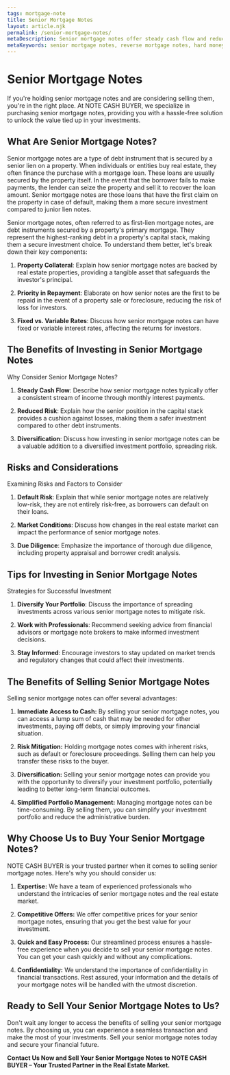 ```yaml
---
tags: mortgage-note
title: Senior Mortgage Notes
layout: article.njk
permalink: /senior-mortgage-notes/
metaDescription: Senior mortgage notes offer steady cash flow and reduced risk. Learn more about investing and selling them for a quick and easy transaction.
metaKeywords: senior mortgage notes, reverse mortgage notes, hard money notes, bridge loans, private mortgage notes, real estate investing, invest in mortgage notes, passive income, retirement income, supplemental income, financial freedom
---
```


# Senior Mortgage Notes

If you're holding senior mortgage notes and are considering selling them, you're in the right place. At NOTE CASH BUYER, we specialize in purchasing senior mortgage notes, providing you with a hassle-free solution to unlock the value tied up in your investments.

## What Are Senior Mortgage Notes?

Senior mortgage notes are a type of debt instrument that is secured by a senior lien on a property. When individuals or entities buy real estate, they often finance the purchase with a mortgage loan. These loans are usually secured by the property itself. In the event that the borrower fails to make payments, the lender can seize the property and sell it to recover the loan amount. Senior mortgage notes are those loans that have the first claim on the property in case of default, making them a more secure investment compared to junior lien notes.

Senior mortgage notes, often referred to as first-lien mortgage notes, are debt instruments secured by a property's primary mortgage. They represent the highest-ranking debt in a property's capital stack, making them a secure investment choice. To understand them better, let's break down their key components:

1. **Property Collateral**: Explain how senior mortgage notes are backed by real estate properties, providing a tangible asset that safeguards the investor's principal.

2. **Priority in Repayment**: Elaborate on how senior notes are the first to be repaid in the event of a property sale or foreclosure, reducing the risk of loss for investors.

3. **Fixed vs. Variable Rates**: Discuss how senior mortgage notes can have fixed or variable interest rates, affecting the returns for investors.

## The Benefits of Investing in Senior Mortgage Notes

Why Consider Senior Mortgage Notes?

1. **Steady Cash Flow**: Describe how senior mortgage notes typically offer a consistent stream of income through monthly interest payments.

2. **Reduced Risk**: Explain how the senior position in the capital stack provides a cushion against losses, making them a safer investment compared to other debt instruments.

3. **Diversification**: Discuss how investing in senior mortgage notes can be a valuable addition to a diversified investment portfolio, spreading risk.

## Risks and Considerations

Examining Risks and Factors to Consider

1. **Default Risk**: Explain that while senior mortgage notes are relatively low-risk, they are not entirely risk-free, as borrowers can default on their loans.

2. **Market Conditions**: Discuss how changes in the real estate market can impact the performance of senior mortgage notes.

3. **Due Diligence**: Emphasize the importance of thorough due diligence, including property appraisal and borrower credit analysis.

## Tips for Investing in Senior Mortgage Notes

Strategies for Successful Investment

1. **Diversify Your Portfolio**: Discuss the importance of spreading investments across various senior mortgage notes to mitigate risk.

2. **Work with Professionals**: Recommend seeking advice from financial advisors or mortgage note brokers to make informed investment decisions.

3. **Stay Informed**: Encourage investors to stay updated on market trends and regulatory changes that could affect their investments.

## The Benefits of Selling Senior Mortgage Notes

Selling senior mortgage notes can offer several advantages:

1. **Immediate Access to Cash:** By selling your senior mortgage notes, you can access a lump sum of cash that may be needed for other investments, paying off debts, or simply improving your financial situation.

2. **Risk Mitigation:** Holding mortgage notes comes with inherent risks, such as default or foreclosure proceedings. Selling them can help you transfer these risks to the buyer.

3. **Diversification:** Selling your senior mortgage notes can provide you with the opportunity to diversify your investment portfolio, potentially leading to better long-term financial outcomes.

4. **Simplified Portfolio Management:** Managing mortgage notes can be time-consuming. By selling them, you can simplify your investment portfolio and reduce the administrative burden.

## Why Choose Us to Buy Your Senior Mortgage Notes?

NOTE CASH BUYER is your trusted partner when it comes to selling senior mortgage notes. Here's why you should consider us:

1. **Expertise:** We have a team of experienced professionals who understand the intricacies of senior mortgage notes and the real estate market.

2. **Competitive Offers:** We offer competitive prices for your senior mortgage notes, ensuring that you get the best value for your investment.

3. **Quick and Easy Process:** Our streamlined process ensures a hassle-free experience when you decide to sell your senior mortgage notes. You can get your cash quickly and without any complications.

4. **Confidentiality:** We understand the importance of confidentiality in financial transactions. Rest assured, your information and the details of your mortgage notes will be handled with the utmost discretion.

## Ready to Sell Your Senior Mortgage Notes to Us?

Don't wait any longer to access the benefits of selling your senior mortgage notes.
By choosing us, you can experience a seamless transaction and make the most of your investments. Sell your senior mortgage notes today and secure your financial future.

**Contact Us Now and Sell Your Senior Mortgage Notes to NOTE CASH BUYER – Your Trusted Partner in the Real Estate Market.**